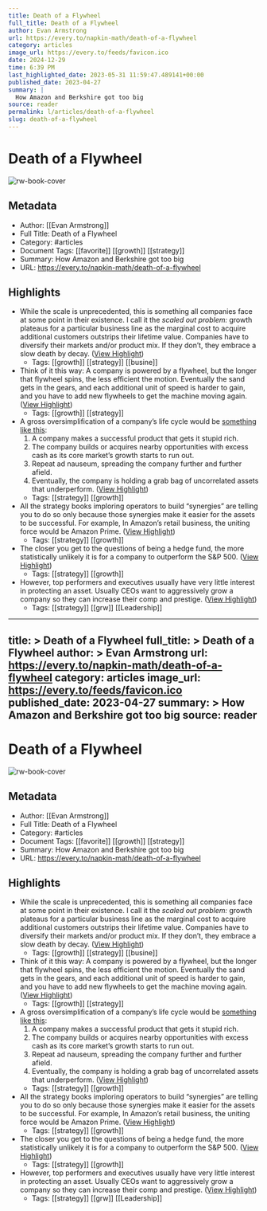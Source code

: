 ```yaml
---
title: Death of a Flywheel
full_title: Death of a Flywheel
author: Evan Armstrong
url: https://every.to/napkin-math/death-of-a-flywheel
category: articles
image_url: https://every.to/feeds/favicon.ico
date: 2024-12-29
time: 6:39 PM
last_highlighted_date: 2023-05-31 11:59:47.489141+00:00
published_date: 2023-04-27
summary: |
  How Amazon and Berkshire got too big
source: reader
permalink: l/articles/death-of-a-flywheel
slug: death-of-a-flywheel
---
```

# Death of a Flywheel

![rw-book-cover](https://every.to/feeds/favicon.ico)

## Metadata
- Author: [[Evan Armstrong]]
- Full Title: Death of a Flywheel
- Category: #articles
- Document Tags: [[favorite]] [[growth]] [[strategy]] 
- Summary: How Amazon and Berkshire got too big
- URL: https://every.to/napkin-math/death-of-a-flywheel

## Highlights
- While the scale is unprecedented, this is something all companies face at some point in their existence. I call it the *scaled out problem:* growth plateaus for a particular business line as the marginal cost to acquire additional customers outstrips their lifetime value. Companies have to diversify their markets and/or product mix. If they don’t, they embrace a slow death by decay. ([View Highlight](https://read.readwise.io/read/01h1rtf3ebk5q9aq640c4cfarq))
    - Tags: [[growth]] [[strategy]] [[busine]] 
- Think of it this way: A company is powered by a flywheel, but the longer that flywheel spins, the less efficient the motion. Eventually the sand gets in the gears, and each additional unit of speed is harder to gain, and you have to add new flywheels to get the machine moving again. ([View Highlight](https://read.readwise.io/read/01h1rthqk70nppn02jkady341p))
    - Tags: [[growth]] [[strategy]] 
- A gross oversimplification of a company’s life cycle would be [something like this](https://every.to/napkin-math/how-technology-giants-die):
  1. A company makes a successful product that gets it stupid rich.
  2. The company builds or acquires nearby opportunities with excess cash as its core market’s growth starts to run out.
  3. Repeat ad nauseum, spreading the company further and further afield.
  4. Eventually, the company is holding a grab bag of uncorrelated assets that underperform. ([View Highlight](https://read.readwise.io/read/01h1rtm86b44dh6thc7a1s9cyj))
    - Tags: [[strategy]] [[growth]] 
- All the strategy books imploring operators to build “synergies” are telling you to do so only because those synergies make it easier for the assets to be successful. For example, In Amazon’s retail business, the uniting force would be Amazon Prime. ([View Highlight](https://read.readwise.io/read/01h1rtpn2y5tyc5y954dp73vvv))
    - Tags: [[strategy]] [[growth]] 
- The closer you get to the questions of being a hedge fund, the more statistically unlikely it is for a company to outperform the S&P 500. ([View Highlight](https://read.readwise.io/read/01h1rtq30kk9awz6gycep9b3bk))
    - Tags: [[strategy]] [[growth]] 
- However, top performers and executives usually have very little interest in protecting an asset. Usually CEOs want to aggressively grow a company so they can increase their comp and prestige. ([View Highlight](https://read.readwise.io/read/01h1rtvan4b6bq3jckgtp9h9cp))
    - Tags: [[strategy]] [[grw]] [[Leadership]] 


---
title: >
  Death of a Flywheel
full_title: >
  Death of a Flywheel
author: >
  Evan Armstrong
url: https://every.to/napkin-math/death-of-a-flywheel
category: articles
image_url: https://every.to/feeds/favicon.ico
published_date: 2023-04-27
summary: >
  How Amazon and Berkshire got too big
source: reader
---
# Death of a Flywheel

![rw-book-cover](https://every.to/feeds/favicon.ico)

## Metadata
- Author: [[Evan Armstrong]]
- Full Title: Death of a Flywheel
- Category: #articles
- Document Tags: [[favorite]] [[growth]] [[strategy]] 
- Summary: How Amazon and Berkshire got too big
- URL: https://every.to/napkin-math/death-of-a-flywheel

## Highlights
- While the scale is unprecedented, this is something all companies face at some point in their existence. I call it the *scaled out problem:* growth plateaus for a particular business line as the marginal cost to acquire additional customers outstrips their lifetime value. Companies have to diversify their markets and/or product mix. If they don’t, they embrace a slow death by decay. ([View Highlight](https://read.readwise.io/read/01h1rtf3ebk5q9aq640c4cfarq))
    - Tags: [[growth]] [[strategy]] [[busine]] 
- Think of it this way: A company is powered by a flywheel, but the longer that flywheel spins, the less efficient the motion. Eventually the sand gets in the gears, and each additional unit of speed is harder to gain, and you have to add new flywheels to get the machine moving again. ([View Highlight](https://read.readwise.io/read/01h1rthqk70nppn02jkady341p))
    - Tags: [[growth]] [[strategy]] 
- A gross oversimplification of a company’s life cycle would be [something like this](https://every.to/napkin-math/how-technology-giants-die):
  1. A company makes a successful product that gets it stupid rich.
  2. The company builds or acquires nearby opportunities with excess cash as its core market’s growth starts to run out.
  3. Repeat ad nauseum, spreading the company further and further afield.
  4. Eventually, the company is holding a grab bag of uncorrelated assets that underperform. ([View Highlight](https://read.readwise.io/read/01h1rtm86b44dh6thc7a1s9cyj))
    - Tags: [[strategy]] [[growth]] 
- All the strategy books imploring operators to build “synergies” are telling you to do so only because those synergies make it easier for the assets to be successful. For example, In Amazon’s retail business, the uniting force would be Amazon Prime. ([View Highlight](https://read.readwise.io/read/01h1rtpn2y5tyc5y954dp73vvv))
    - Tags: [[strategy]] [[growth]] 
- The closer you get to the questions of being a hedge fund, the more statistically unlikely it is for a company to outperform the S&P 500. ([View Highlight](https://read.readwise.io/read/01h1rtq30kk9awz6gycep9b3bk))
    - Tags: [[strategy]] [[growth]] 
- However, top performers and executives usually have very little interest in protecting an asset. Usually CEOs want to aggressively grow a company so they can increase their comp and prestige. ([View Highlight](https://read.readwise.io/read/01h1rtvan4b6bq3jckgtp9h9cp))
    - Tags: [[strategy]] [[grw]] [[Leadership]] 


